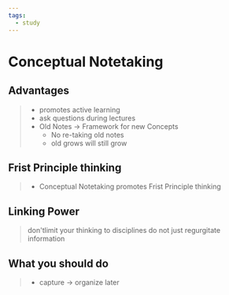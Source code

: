 ```yaml
---
tags:
  - study
---
```

# Conceptual Notetaking
## Advantages
> - promotes active learning
> - ask questions during lectures
> - Old Notes $\rightarrow$ Framework for new Concepts 
> 	- No re-taking old notes
> 	- old grows will still grow
## Frist Principle thinking
>- Conceptual Notetaking  promotes Frist Principle thinking 
## Linking Power 
> don'tlimit your thinking to disciplines
> do not just regurgitate information
## What you should do
> - capture $\rightarrow$ organize later